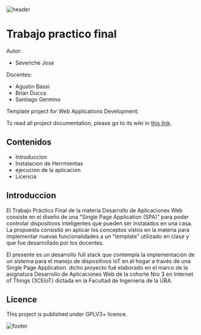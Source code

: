 ![header](doc/header.png)

# Trabajo practico final

Autor:

* Severiche Jose

Docentes:

* Agustin Bassi
* Brian Ducca
* Santiago Germino

Template project for Web Applications Development.

To read all project documentation, please go to its wiki in [this link](https://github.com/ce-iot/daw-project-template/wiki).

## Contenidos

* Introduccion
* Instalacion de Herrmientas
* ejecucion de la aplicacion
* Licencia

## Introduccion

El Trabajo Práctico Final de la materia Desarrollo de Aplicaciones Web consiste en el diseño de una "Single Page Application (SPA)" para poder controlar dispositivos inteligentes que pueden ser instalados en una casa. La propuesta consistió en aplicar los conceptos vistos en la materia para implementar nuevas funcionalidades a un "template" utilizado en clase y que fue desarrollado por los docentes.

El presente es un desarrollo full stack que contempla la implementación de un sistema para el manejo de dispositivos IoT en el hogar a través de una Single Page Application. dicho proyecto fué elaborado en el marco de la asignatura Desarrollo de Aplicaciones Web de la cohorte Nro 3 en Internet of Things (3CEIoT) dictada en la Facultad de Ingeniería de la UBA.


## Licence

This project is published under GPLV3+ licence.

![footer](doc/footer.png)

